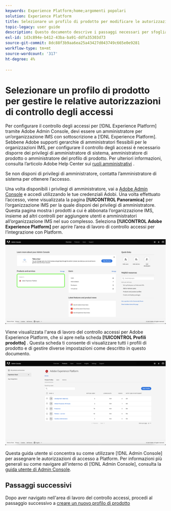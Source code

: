 ```yaml
---
keywords: Experience Platform;home;argomenti popolari
solution: Experience Platform
title: Selezionare un profilo di prodotto per modificare le autorizzazioni di controllo accessi
topic-legacy: user guide
description: Questo documento descrive i passaggi necessari per sfogliare l’area di lavoro di controllo accessi. Per configurare il controllo degli accessi, ad Experience Platform tramite Adobe Admin Console, devi essere un amministratore per un’organizzazione IMS con sottoscrizione ad Experience Platform.
exl-id: 1d3c894e-b412-43ba-ba91-ddfa35303d73
source-git-commit: 8dc88f3b9aa6ea25a43427d043749c665e0e9281
workflow-type: tm+mt
source-wordcount: '317'
ht-degree: 4%

---
```


# Selezionare un profilo di prodotto per gestire le relative autorizzazioni di controllo degli accessi

Per configurare il controllo degli accessi per [!DNL Experience Platform] tramite Adobe Admin Console, devi essere un amministratore per un’organizzazione IMS con sottoscrizione a [!DNL Experience Platform]. Sebbene Adobe supporti gerarchie di amministratori flessibili per le organizzazioni IMS, per configurare il controllo degli accessi è necessario disporre dei privilegi di amministratore di sistema, amministratore di prodotto o amministratore del profilo di prodotto. Per ulteriori informazioni, consulta l’articolo Adobe Help Center sui [ruoli amministrativi](https://helpx.adobe.com/enterprise/using/admin-roles.html) .

Se non disponi di privilegi di amministratore, contatta l’amministratore di sistema per ottenere l’accesso.

Una volta disponibili i privilegi di amministratore, vai a [Adobe Admin Console](https://adminconsole.adobe.com) e accedi utilizzando le tue credenziali Adobi. Una volta effettuato l’accesso, viene visualizzata la pagina **[!UICONTROL Panoramica]** per l’organizzazione IMS per la quale disponi dei privilegi di amministratore. Questa pagina mostra i prodotti a cui è abbonata l’organizzazione IMS, insieme ad altri controlli per aggiungere utenti e amministratori all’organizzazione IMS nel suo complesso. Seleziona **[!UICONTROL Adobe Experience Platform]** per aprire l’area di lavoro di controllo accessi per l’integrazione con Platform.

![prodotto selezionato](../images/select-product.png)

Viene visualizzata l&#39;area di lavoro del controllo accessi per Adobe Experience Platform, che si apre nella scheda **[!UICONTROL Profili prodotto]** . Questa scheda ti consente di visualizzare tutti i profili di prodotto e di gestire diverse impostazioni come descritto in questo documento.

![select-product-profile](../images/select-product-profile.png)

Questa guida utente si concentra su come utilizzare [!DNL Admin Console] per assegnare le autorizzazioni di accesso a Platform. Per informazioni più generali su come navigare all&#39;interno di [!DNL Admin Console], consulta la [guida utente di Admin Console](https://helpx.adobe.com/it/enterprise/using/admin-console.html).

## Passaggi successivi

Dopo aver navigato nell&#39;area di lavoro del controllo accessi, procedi al passaggio successivo a [creare un nuovo profilo di prodotto](create-profile.md)
